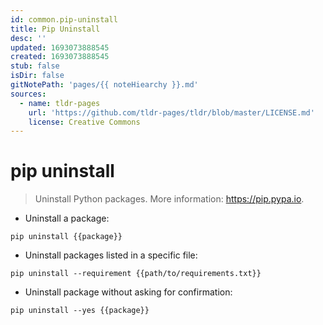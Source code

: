 ```yaml
---
id: common.pip-uninstall
title: Pip Uninstall
desc: ''
updated: 1693073888545
created: 1693073888545
stub: false
isDir: false
gitNotePath: 'pages/{{ noteHiearchy }}.md'
sources:
  - name: tldr-pages
    url: 'https://github.com/tldr-pages/tldr/blob/master/LICENSE.md'
    license: Creative Commons
---
```

# pip uninstall

> Uninstall Python packages.
> More information: <https://pip.pypa.io>.

- Uninstall a package:

`pip uninstall {{package}}`

- Uninstall packages listed in a specific file:

`pip uninstall --requirement {{path/to/requirements.txt}}`

- Uninstall package without asking for confirmation:

`pip uninstall --yes {{package}}`


